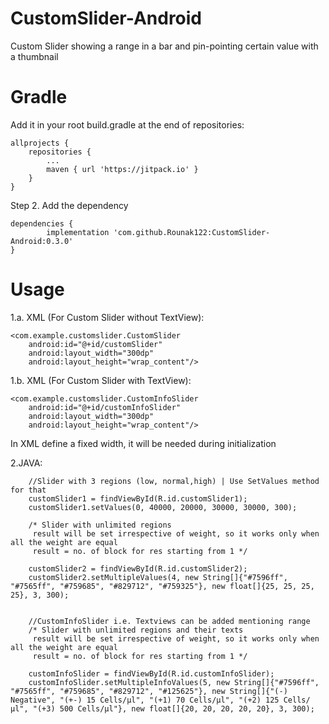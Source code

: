 # CustomSlider-Android
Custom Slider showing a range in a bar and pin-pointing certain value with a thumbnail



# Gradle
Add it in your root build.gradle at the end of repositories:

	allprojects {
		repositories {
			...
			maven { url 'https://jitpack.io' }
		}
	}
Step 2. Add the dependency

	dependencies {
	        implementation 'com.github.Rounak122:CustomSlider-Android:0.3.0'
	}
  
# Usage

1.a. XML (For Custom Slider without TextView):

	<com.example.customslider.CustomSlider
		android:id="@+id/customSlider"
		android:layout_width="300dp"
		android:layout_height="wrap_content"/>
		
1.b. XML (For Custom Slider with TextView):

	<com.example.customslider.CustomInfoSlider
		android:id="@+id/customInfoSlider"
		android:layout_width="300dp"
		android:layout_height="wrap_content"/>
		
In XML define a fixed width, it will be needed during initialization              

2.JAVA:

        //Slider with 3 regions (low, normal,high) | Use SetValues method for that
        customSlider1 = findViewById(R.id.customSlider1);
        customSlider1.setValues(0, 40000, 20000, 30000, 30000, 300);

        /* Slider with unlimited regions
         result will be set irrespective of weight, so it works only when all the weight are equal
         result = no. of block for res starting from 1 */

        customSlider2 = findViewById(R.id.customSlider2);
        customSlider2.setMultipleValues(4, new String[]{"#7596ff", "#7565ff", "#759685", "#829712", "#759325"}, new float[]{25, 25, 25, 25}, 3, 300);


        //CustomInfoSlider i.e. Textviews can be added mentioning range
        /* Slider with unlimited regions and their texts
         result will be set irrespective of weight, so it works only when all the weight are equal
         result = no. of block for res starting from 1 */

        customInfoSlider = findViewById(R.id.customInfoSlider);
        customInfoSlider.setMultipleInfoValues(5, new String[]{"#7596ff", "#7565ff", "#759685", "#829712", "#125625"}, new String[]{"(-) Negative", "(+-) 15 Cells/µl", "(+1) 70 Cells/µl", "(+2) 125 Cells/µl", "(+3) 500 Cells/µl"}, new float[]{20, 20, 20, 20, 20}, 3, 300);


